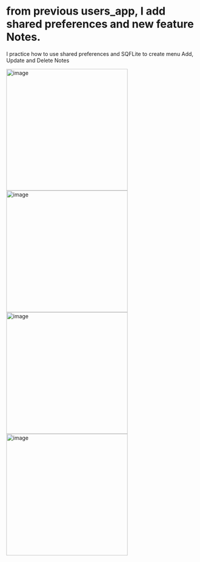 # from previous users_app, I add shared preferences and new feature Notes.

I practice how to use shared preferences and SQFLite to create menu Add, Update and Delete Notes

<img width="320" alt="image" src="https://github.com/LilyanaShu/notes_app/assets/132737700/18ca78b3-0d81-421e-9b51-2e2c044de474">
<img width="320" alt="image" src="https://github.com/LilyanaShu/notes_app/assets/132737700/bacf65be-44d2-469d-ab51-55cb045427f6">
<img width="320" alt="image" src="https://github.com/LilyanaShu/notes_app/assets/132737700/bbe41795-d766-442f-9821-cb95c4a20d05">
<img width="320" alt="image" src="https://github.com/LilyanaShu/notes_app/assets/132737700/a160e719-98ae-44ac-8bf8-ccb9a2f97716">
